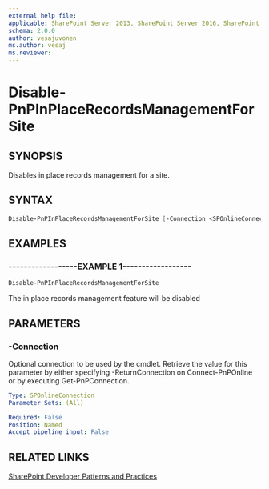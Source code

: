 ```yaml
---
external help file:
applicable: SharePoint Server 2013, SharePoint Server 2016, SharePoint Online
schema: 2.0.0
author: vesajuvonen
ms.author: vesaj
ms.reviewer:
---
```

# Disable-PnPInPlaceRecordsManagementForSite

## SYNOPSIS
Disables in place records management for a site.

## SYNTAX 

```powershell
Disable-PnPInPlaceRecordsManagementForSite [-Connection <SPOnlineConnection>]
```

## EXAMPLES

### ------------------EXAMPLE 1------------------
```powershell
Disable-PnPInPlaceRecordsManagementForSite
```

The in place records management feature will be disabled

## PARAMETERS

### -Connection
Optional connection to be used by the cmdlet. Retrieve the value for this parameter by either specifying -ReturnConnection on Connect-PnPOnline or by executing Get-PnPConnection.

```yaml
Type: SPOnlineConnection
Parameter Sets: (All)

Required: False
Position: Named
Accept pipeline input: False
```

## RELATED LINKS

[SharePoint Developer Patterns and Practices](https://aka.ms/sppnp)
